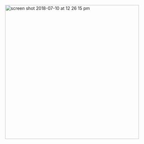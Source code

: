<p float="left">

<img width="432" height=”600” alt="screen shot 2018-07-10 at 12 26 15 pm" src="https://user-images.githubusercontent.com/41017424/42526802-7fda6c84-843c-11e8-80b5-bd50bf6b5736.png">




</p>
